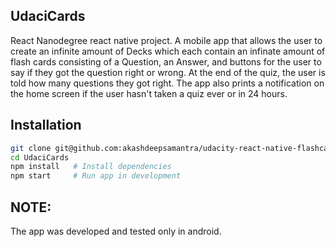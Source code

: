 ## UdaciCards
React Nanodegree react native project. A mobile app that allows the user to create an infinite amount of Decks which each contain an infinate amount of flash cards consisting of a Question, an Answer, and buttons for the user to say if they got the question right or wrong. At the end of the quiz, the user is told how many questions they got right. The app also prints a notification on the home screen if the user hasn't taken a quiz ever or in 24 hours.

## Installation
```bash
git clone git@github.com:akashdeepsamantra/udacity-react-native-flashcards.git #Clone repository from github
cd UdaciCards
npm install   # Install dependencies
npm start     # Run app in development
```

## NOTE: 
The app was developed and tested only in android.